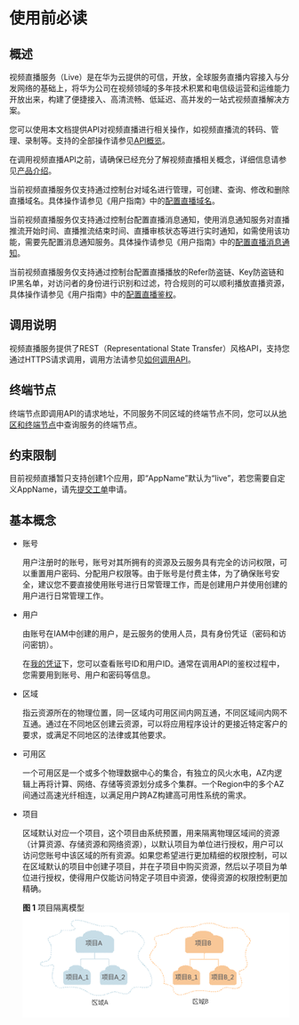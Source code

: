 # 使用前必读<a name="topic_overview100001"></a>

## 概述<a name="zh-cn_topic_0171442213_section3500175225415"></a>

视频直播服务（Live）是在华为云提供的可信，开放，全球服务直播内容接入与分发网络的基础上，将华为公司在视频领域的多年技术积累和电信级运营和运维能力开放出来，构建了便捷接入、高清流畅、低延迟、高并发的一站式视频直播解决方案。

您可以使用本文档提供API对视频直播进行相关操作，如视频直播流的转码、管理、录制等。支持的全部操作请参见[API概览](API概览.md)。

在调用视频直播API之前，请确保已经充分了解视频直播相关概念，详细信息请参见[产品介绍](https://support.huaweicloud.com/productdesc-live/live030001.html)。

当前视频直播服务仅支持通过控制台对域名进行管理，可创建、查询、修改和删除直播域名。具体操作请参见《用户指南》中的[配置直播域名](https://support.huaweicloud.com/usermanual-live/live010002.html)。

当前视频直播服务仅支持通过控制台配置直播消息通知，使用消息通知服务对直播推流开始时间、直播推流结束时间、直播审核状态等进行实时通知，如需使用该功能，需要先配置消息通知服务。具体操作请参见《用户指南》中的[配置直播消息通知](https://support.huaweicloud.com/usermanual-live/live010004.html)。

当前视频直播服务仅支持通过控制台配置直播播放的Refer防盗链、Key防盗链和IP黑名单，对访问者的身份进行识别和过滤，符合规则的可以顺利播放直播资源，具体操作请参见《用户指南》中的[配置直播鉴权](https://support.huaweicloud.com/usermanual-live/live01000300.html)。

## 调用说明<a name="zh-cn_topic_0171442213_section20105556595"></a>

视频直播服务提供了REST（Representational State Transfer）风格API，支持您通过HTTPS请求调用，调用方法请参见[如何调用API](如何调用API.md#live_03_0001)。

## 终端节点<a name="zh-cn_topic_0171442213_section98151621305"></a>

终端节点即调用API的请求地址，不同服务不同区域的终端节点不同，您可以从[地区和终端节点](https://developer.huaweicloud.com/endpoint?Live)中查询服务的终端节点。

## 约束限制<a name="zh-cn_topic_0171442213_section188778384218"></a>

目前视频直播暂只支持创建1个应用，即“AppName”默认为“live”，若您需要自定义AppName，请先[提交工单](https://console.huaweicloud.com/ticket/?#/ticketindex/business?productTypeId=ffb4ebf5fb094bc6aef0129c276ce42e)申请。

## 基本概念<a name="zh-cn_topic_0171442213_section142261510834"></a>

-   账号

    用户注册时的账号，账号对其所拥有的资源及云服务具有完全的访问权限，可以重置用户密码、分配用户权限等。由于账号是付费主体，为了确保账号安全，建议您不要直接使用账号进行日常管理工作，而是创建用户并使用创建的用户进行日常管理工作。

-   用户

    由账号在IAM中创建的用户，是云服务的使用人员，具有身份凭证（密码和访问密钥）。

    在[我的凭证](https://console.huaweicloud.com/iam/#/myCredential)下，您可以查看账号ID和用户ID。通常在调用API的鉴权过程中，您需要用到账号、用户和密码等信息。

-   区域

    指云资源所在的物理位置，同一区域内可用区间内网互通，不同区域间内网不互通。通过在不同地区创建云资源，可以将应用程序设计的更接近特定客户的要求，或满足不同地区的法律或其他要求。

-   可用区

    一个可用区是一个或多个物理数据中心的集合，有独立的风火水电，AZ内逻辑上再将计算、网络、存储等资源划分成多个集群。一个Region中的多个AZ间通过高速光纤相连，以满足用户跨AZ构建高可用性系统的需求。

-   项目

    区域默认对应一个项目，这个项目由系统预置，用来隔离物理区域间的资源（计算资源、存储资源和网络资源），以默认项目为单位进行授权，用户可以访问您账号中该区域的所有资源。如果您希望进行更加精细的权限控制，可以在区域默认的项目中创建子项目，并在子项目中购买资源，然后以子项目为单位进行授权，使得用户仅能访问特定子项目中资源，使得资源的权限控制更加精确。

    **图 1**  项目隔离模型<a name="zh-cn_topic_0171442213_zh-cn_topic_0169294976_fig1189614168311"></a>  
    ![](figures/项目隔离模型.gif "项目隔离模型")



